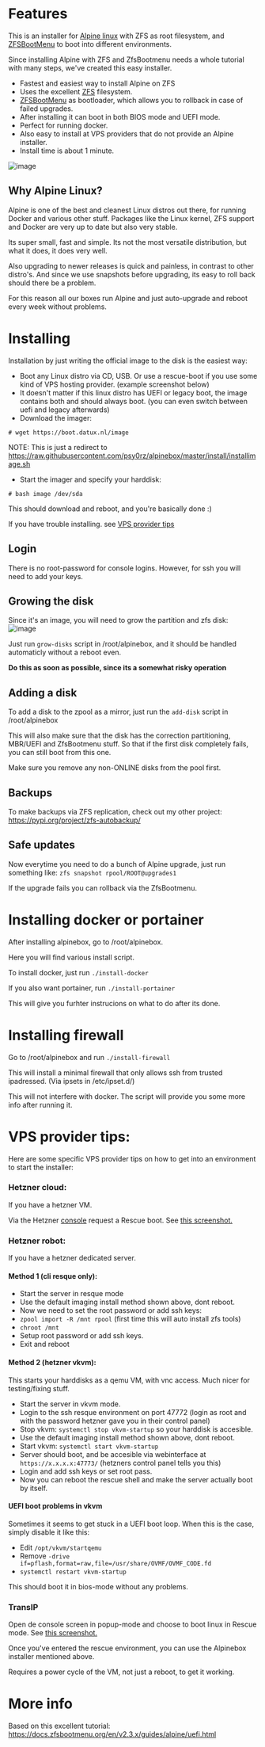 # Features

This is an installer for [Alpine linux](https://www.alpinelinux.org/) with ZFS as root filesystem, and [ZFSBootMenu](https://docs.zfsbootmenu.org/) to boot into different environments.

Since installing Alpine with ZFS and ZfsBootmenu needs a whole tutorial with many steps, we've created this easy installer.

* Fastest and easiest way to install Alpine on ZFS 
* Uses the excellent [ZFS](https://openzfs.org/wiki/Main_Page) filesystem.  
* [ZFSBootMenu](https://docs.zfsbootmenu.org/) as bootloader, which allows you to rollback in case of failed upgrades.
* After installing it can boot in both BIOS mode and UEFI mode. 
* Perfect for running docker.
* Also easy to install at VPS providers that do not provide an Alpine installer.
* Install time is about 1 minute.

![image](https://github.com/psy0rz/alpinebox/assets/1179017/fc9fb0a9-d88f-4943-814f-9f39d1be11a0)


## Why Alpine Linux?

Alpine is one of the best and cleanest Linux distros out there, for running Docker and various other stuff. Packages like the Linux kernel, ZFS support and Docker are very up to date but also very stable. 

Its super small, fast and simple. Its not the most versatile distribution, but what it does, it does very well.

Also upgrading to newer releases is quick and painless, in contrast to other distro's. And since we use snapshots before upgrading, its easy to roll back should there be a problem.

For this reason all our boxes run Alpine and just auto-upgrade and reboot every week without problems.

# Installing 

Installation by just writing the official image to the disk is the easiest way:

* Boot any Linux distro via CD, USB. Or use a rescue-boot if you use some kind of VPS hosting provider. (example screenshot below)
* It doesn't matter if this linux distro has UEFI or legacy boot, the image contains both and should always boot. (you can even switch between uefi and legacy afterwards)
* Download the imager:
```
# wget https://boot.datux.nl/image
```
NOTE: This is just a redirect to https://raw.githubusercontent.com/psy0rz/alpinebox/master/install/installimage.sh

* Start the imager and specify your harddisk:
```
# bash image /dev/sda
```
This should download and reboot, and you're basically done :)

If you have trouble installing. see [VPS provider tips](#vps-provider-tips)

## Login

There is no root-password for console logins. However, for ssh you will need to add your keys. 

## Growing the disk

Since it's an image, you will need to grow the partition and zfs disk:
![image](https://github.com/psy0rz/alpinebox/assets/1179017/7aced4e6-bc15-4be0-803c-69f5717f04af)

Just run `grow-disks` script in /root/alpinebox, and it should be handled automaticly without a reboot even.

**Do this as soon as possible, since its a somewhat risky operation** 


## Adding a disk

To add a disk to the zpool as a mirror, just run the `add-disk` script in /root/alpinebox 

This will also make sure that the disk has the correction partitioning, MBR/UEFI and ZfsBootmenu stuff. 
So that if the first disk completely fails, you can still boot from this one.

Make sure you remove any non-ONLINE disks from the pool first.

## Backups

To make backups via ZFS replication, check out my other project: https://pypi.org/project/zfs-autobackup/

## Safe updates

Now everytime you need to do a bunch of Alpine upgrade, just run something like: `zfs snapshot rpool/ROOT@upgrades1`

If the upgrade fails you can rollback via the ZfsBootmenu.


# Installing docker or portainer

After installing alpinebox, go to /root/alpinebox.

Here you will find various install script.

To install docker, just run `./install-docker`

If you also want portainer, run `./install-portainer`

This will give you furhter instrucions on what to do after its done.

# Installing firewall

Go to /root/alpinebox and run `./install-firewall`

This will install a minimal firewall that only allows ssh from trusted ipadressed. (Via ipsets in /etc/ipset.d/)

This will not interfere with docker. The script will provide you some more info after running it.

# VPS provider tips:

Here are some specific VPS provider tips on how to get into an environment to start the installer:

### Hetzner cloud: 

If you have a hetzner VM.

Via the Hetzner [console](https://console.hetzner.cloud/) request a Rescue boot. See [this screenshot.](https://github.com/psy0rz/alpinebox/assets/1179017/b3553522-8305-4cc2-86c2-6b86fd8ff61e)

### Hetzner robot:

If you have a hetzner dedicated server.

#### Method 1 (cli resque only):

* Start the server in resque mode
* Use the default imaging install method shown above, dont reboot.
* Now we need to set the root password or add ssh keys:
 * `zpool import -R /mnt rpool` (first time this will auto install zfs tools)
 * `chroot /mnt`
* Setup root password or add ssh keys.
* Exit and reboot

#### Method 2 (hetzner vkvm):

This starts your harddisks as a qemu VM, with vnc access. Much nicer for testing/fixing stuff.

 * Start the server in vkvm mode.
 * Login to the ssh resque environment on port 47772 (login as root and with the password hetzner gave you in their control panel)
 * Stop vkvm: `systemctl stop vkvm-startup` so your harddisk is accesible.
 * Use the default imaging install method shown above, dont reboot.
 * Start vkvm: `systemctl start vkvm-startup`
 * Server should boot, and be accesible via webinterface at `https://x.x.x.x:47773/` (hetzners control panel tells you this)
 * Login and add ssh keys or set root pass.
 * Now you can reboot the rescue shell and make the server actually boot by itself.

#### UEFI boot problems in vkvm

Sometimes it seems to get stuck in a UEFI boot loop. When this is the case, simply disable it like this:

 * Edit `/opt/vkvm/startqemu`
 * Remove `-drive if=pflash,format=raw,file=/usr/share/OVMF/OVMF_CODE.fd`
 * `systemctl restart vkvm-startup`

This should boot it in bios-mode without any problems.

### TransIP

Open de console screen in popup-mode and choose to boot linux in Rescue mode. See [this screenshot.](https://github.com/psy0rz/alpinebox/assets/1179017/0be92242-9ba8-4c2b-99ea-ed6add088a9a)

Once you've entered the rescue environment, you can use the Alpinebox installer mentioned above.

Requires a power cycle of the VM, not just a reboot, to get it working.

# More info

Based on this excellent tutorial: https://docs.zfsbootmenu.org/en/v2.3.x/guides/alpine/uefi.html

